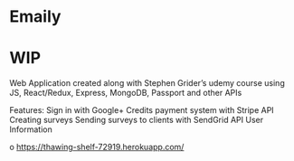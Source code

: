 # Emaily
# WIP

Web Application created along with Stephen Grider’s udemy course using JS, React/Redux, Express, MongoDB, Passport and other APIs

Features:
Sign in with Google+
Credits payment system with Stripe API
Creating surveys 
Sending surveys to clients with SendGrid API
User Information

o	https://thawing-shelf-72919.herokuapp.com/
